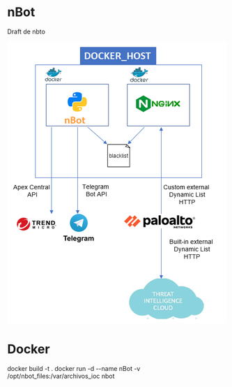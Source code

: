 # nBot
Draft de nbto

![alt text](https://github.com/aruiz-personal/nBot/blob/main/screenshots/arquitectura.png)
# Docker
docker build -t .
docker run -d --name nBot -v /opt/nbot_files:/var/archivos_ioc nbot
